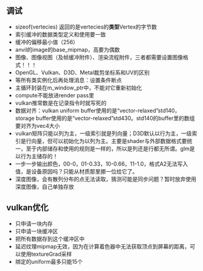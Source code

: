 ## 调试

- sizeof(vertecies) 返回的是vertecies的**类型**Vertex的字节数
- 索引缓冲的数据类型定义和使用要一致
- 缓冲的偏移最小值（256）
- anvil的image的base_mipmap，高要为偶数
- 图像、图像视图（及帧缓冲附件）、渲染流程附件，三者都需要设置图像格式！！！
- OpenGL、Vulkan、D3D、Metal裁剪坐标系和UV的区别
- 等所有类实例化后再处理消息：设置条件断点
- 主循环封装在m_window_ptr中，不能对它重新初始化
- compute不能放进render pass里
- vulkan推常数是在记录指令时就写死的
- 数据对齐：vulkan uniform buffer使用的是“vector-relaxed”std140，storage buffer使用的是“vector-relaxed”std430。std140的buffer里的数组要对齐为vec4大小
- vulkan矩阵只能以列为主，一级索引就是列向量；D3D默认以行为主，一级索引是行向量，但可以初始化为以列为主。主要是shader与外部数据格式要统一，至于内部储存和使用的规则是一样的，所以是列还是行都无所谓。glm是以行为主储存的！
- 一步一步输出颜色，00-0，01-0.33，10-0.66，11-1.0，格式A2无法写入值，是设备原因吗？只能从材质那里挪一位给它了。
- 深度图像，会有散列分布的点无法读取，猜测可能是同步问题？暂时放弃使用深度图像，自己单独存放

## vulkan优化

+ 只申请一块内存
+ 只申请一块缓冲区
+ 把所有数据存到这个缓冲区中
+ 延迟纹理mipmap无效，因为在计算着色器中无法获取顶点到屏幕的距离，可以使用textureGrad采样
+ 绑定的uniform最多只能15个

